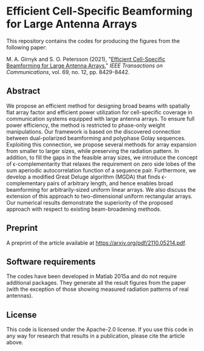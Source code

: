 # Efficient Cell-Specific Beamforming for Large Antenna Arrays
This repository contains the codes for producing the figures from the following paper:

M. A. Girnyk and S. O. Petersson (2021), "[Efficient Cell-Specific Beamforming for Large Antenna Arrays](https://ieeexplore.ieee.org/abstract/document/9540836)," *IEEE Transactions on Communications*, vol. 69, no. 12, pp. 8429-8442. 

## Abstract
We propose an efficient method for designing broad beams with spatially flat array factor and efficient power utilization for cell-specific coverage in communication systems equipped with large antenna arrays. To ensure full power efficiency, the method is restricted to phase-only weight manipulations. Our framework is based on the discovered connection between dual-polarized beamforming and polyphase Golay sequences. Exploiting this connection, we propose several methods for array expansion from smaller to larger sizes, while preserving the radiation pattern. In addition, to fill the gaps in the feasible array sizes, we introduce the concept of ϵ-complementarity that relaxes the requirement on zero side lobes of the sum aperiodic autocorrelation function of a sequence pair. Furthermore, we develop a modified Great Deluge algorithm (MGDA) that finds ϵ-complementary pairs of arbitrary length, and hence enables broad beamforming for arbitrarily-sized uniform linear arrays. We also discuss the extension of this approach to two-dimensional uniform rectangular arrays. Our numerical results demonstrate the superiority of the proposed approach with respect to existing beam-broadening methods.

## Preprint 
A preprint of the article available at https://arxiv.org/pdf/2110.05214.pdf. 

## Software requirements
The codes have been developed in Matlab 2015a and do not require additional packages. They generate all the result figures from the paper (with the exception of those showing measured radiation patterns of real antennas).

## License
This code is licensed under the Apache-2.0 license. If you use this code in any way for research that results in a publication, please cite the article above.

